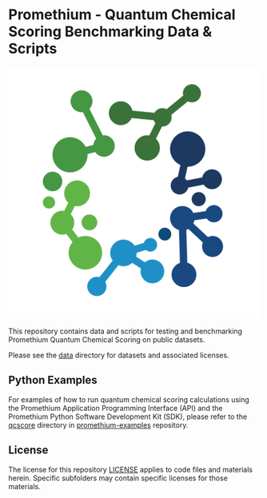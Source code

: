 # Promethium - Quantum Chemical Scoring Benchmarking Data & Scripts

![Promethium Logo](promethium.svg)


This repository contains data and scripts for testing and benchmarking Promethium Quantum Chemical Scoring on public datasets.

Please see the [data](data) directory for datasets and associated licenses. 


## Python Examples

For examples of how to run quantum chemical scoring calculations using the Promethium
Application Programming Interface (API) and the Promethium Python Software Development Kit (SDK),
please refer to the [qcscore](https://github.com/qcware/promethium-examples/tree/main/examples/qcscore)
directory in [promethium-examples](https://github.com/qcware/promethium-examples/) repository.

## License

The license for this repository [LICENSE](LICENSE) applies to code files and materials herein. Specific subfolders
may contain specific licenses for those materials.
